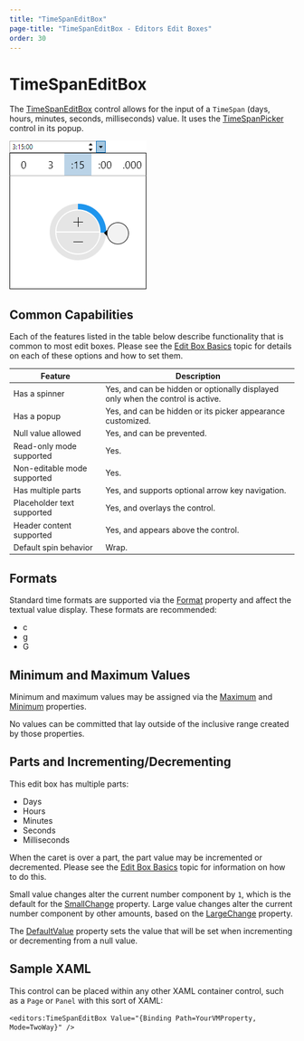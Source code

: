 ```yaml
---
title: "TimeSpanEditBox"
page-title: "TimeSpanEditBox - Editors Edit Boxes"
order: 30
---
```

# TimeSpanEditBox

The [TimeSpanEditBox](xref:ActiproSoftware.Windows.Controls.Editors.TimeSpanEditBox) control allows for the input of a `TimeSpan` (days, hours, minutes, seconds, milliseconds) value.  It uses the [TimeSpanPicker](../pickers/timespanpicker.md) control in its popup.

![Screenshot](../images/timespaneditbox-opened.png)

## Common Capabilities

Each of the features listed in the table below describe functionality that is common to most edit boxes.  Please see the [Edit Box Basics](parteditboxbase.md) topic for details on each of these options and how to set them.

| Feature | Description |
|-----|-----|
| Has a spinner | Yes, and can be hidden or optionally displayed only when the control is active. |
| Has a popup | Yes, and can be hidden or its picker appearance customized. |
| Null value allowed | Yes, and can be prevented. |
| Read-only mode supported | Yes. |
| Non-editable mode supported | Yes. |
| Has multiple parts | Yes, and supports optional arrow key navigation. |
| Placeholder text supported | Yes, and overlays the control. |
| Header content supported | Yes, and appears above the control. |
| Default spin behavior | Wrap. |

## Formats

Standard time formats are supported via the [Format](xref:ActiproSoftware.Windows.Controls.Editors.TimeSpanEditBox.Format) property and affect the textual value display.  These formats are recommended:

- c
- g
- G

## Minimum and Maximum Values

Minimum and maximum values may be assigned via the [Maximum](xref:ActiproSoftware.Windows.Controls.Editors.TimeSpanEditBox.Maximum) and [Minimum](xref:ActiproSoftware.Windows.Controls.Editors.TimeSpanEditBox.Minimum) properties.

No values can be committed that lay outside of the inclusive range created by those properties.

## Parts and Incrementing/Decrementing

This edit box has multiple parts:

- Days
- Hours
- Minutes
- Seconds
- Milliseconds

When the caret is over a part, the part value may be incremented or decremented.  Please see the [Edit Box Basics](parteditboxbase.md) topic for information on how to do this.

Small value changes alter the current number component by `1`, which is the default for the [SmallChange](xref:ActiproSoftware.Windows.Controls.Editors.TimeSpanEditBox.SmallChange) property.  Large value changes alter the current number component by other amounts, based on the [LargeChange](xref:ActiproSoftware.Windows.Controls.Editors.TimeSpanEditBox.LargeChange) property.

The [DefaultValue](xref:ActiproSoftware.Windows.Controls.Editors.TimeSpanEditBox.DefaultValue) property sets the value that will be set when incrementing or decrementing from a null value.

## Sample XAML

This control can be placed within any other XAML container control, such as a `Page` or `Panel` with this sort of XAML:

```xaml
<editors:TimeSpanEditBox Value="{Binding Path=YourVMProperty, Mode=TwoWay}" />
```
